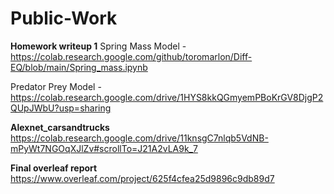 # Public-Work



**Homework writeup 1**
Spring Mass Model - https://colab.research.google.com/github/toromarlon/Diff-EQ/blob/main/Spring_mass.ipynb

Predator Prey Model - https://colab.research.google.com/drive/1HYS8kkQGmyemPBoKrGV8DjgP2QUpJWbU?usp=sharing

**Alexnet_carsandtrucks**
https://colab.research.google.com/drive/11knsgC7nlqb5VdNB-mPyWt7NGOqXJlZv#scrollTo=J21A2vLA9k_7

**Final overleaf report**
https://www.overleaf.com/project/625f4cfea25d9896c9db89d7
